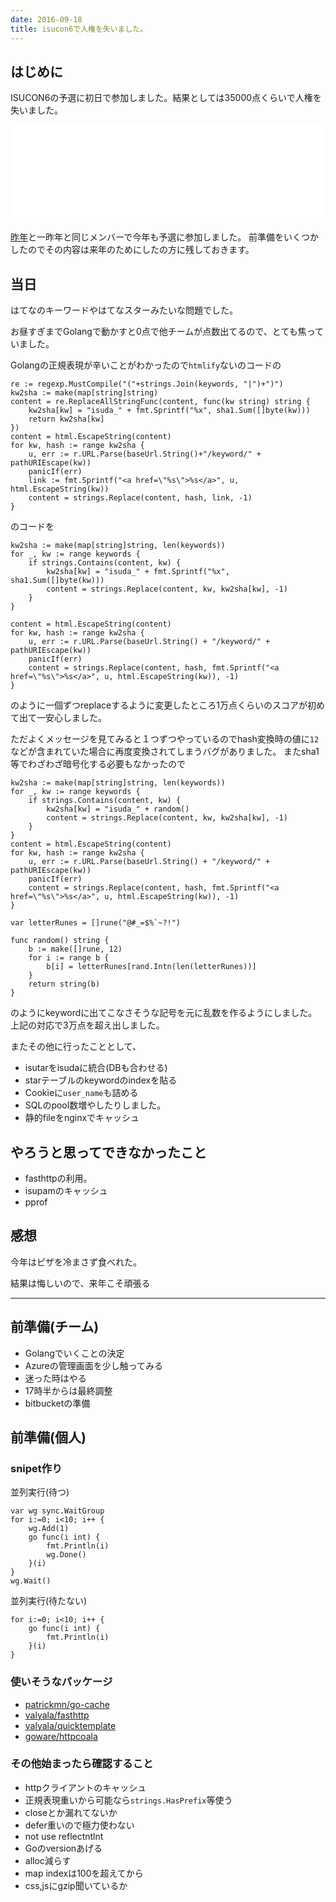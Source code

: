 ```yaml
---
date: 2016-09-18
title: isucon6で人権を失いました。
---
```


## はじめに

ISUCON6の予選に初日で参加しました。結果としては35000点くらいで人権を失いました。



<iframe src="//hatenablog-parts.com/embed?url=http://isucon.net/archives/48475110.html" title="ISUCON6 本選出場者決定のお知らせ : ISUCON公式Blog" class="embed-card embed-webcard" scrolling="no" frameborder="0" style="display: block; width: 100%; height: 155px; max-width: 500px; margin: 10px 0px;"></iframe>


[昨年](/posts/isucon2015)と一昨年と同じメンバーで今年も予選に参加しました。
前準備をいくつかしたのでその内容は来年のためにしたの方に残しておきます。

## 当日
はてなのキーワードやはてなスターみたいな問題でした。

お昼すぎまでGolangで動かすと0点で他チームが点数出てるので、とても焦っていました。

Golangの正規表現が辛いことがわかったので`htmlify`ないのコードの

```golang
re := regexp.MustCompile("("+strings.Join(keywords, "|")+")")
kw2sha := make(map[string]string)
content = re.ReplaceAllStringFunc(content, func(kw string) string {
	kw2sha[kw] = "isuda_" + fmt.Sprintf("%x", sha1.Sum([]byte(kw)))
	return kw2sha[kw]
})
content = html.EscapeString(content)
for kw, hash := range kw2sha {
	u, err := r.URL.Parse(baseUrl.String()+"/keyword/" + pathURIEscape(kw))
	panicIf(err)
	link := fmt.Sprintf("<a href=\"%s\">%s</a>", u, html.EscapeString(kw))
	content = strings.Replace(content, hash, link, -1)
}
```

のコードを

```golang
kw2sha := make(map[string]string, len(keywords))
for _, kw := range keywords {
	if strings.Contains(content, kw) {
		kw2sha[kw] = "isuda_" + fmt.Sprintf("%x", sha1.Sum([]byte(kw)))
		content = strings.Replace(content, kw, kw2sha[kw], -1)
	}
}
 
content = html.EscapeString(content)
for kw, hash := range kw2sha {
	u, err := r.URL.Parse(baseUrl.String() + "/keyword/" + pathURIEscape(kw))
	panicIf(err)
	content = strings.Replace(content, hash, fmt.Sprintf("<a href=\"%s\">%s</a>", u, html.EscapeString(kw)), -1)
}
```

のように一個ずつreplaceするように変更したところ1万点くらいのスコアが初めて出て一安心しました。

ただよくメッセージを見てみると１つずつやっているのでhash変換時の値に`12`などが含まれていた場合に再度変換されてしまうバグがありました。
またsha1等でわざわざ暗号化する必要もなかったので

```golang
kw2sha := make(map[string]string, len(keywords))
for _, kw := range keywords {
	if strings.Contains(content, kw) {
		kw2sha[kw] = "isuda_" + random()
		content = strings.Replace(content, kw, kw2sha[kw], -1)
	}
}
content = html.EscapeString(content)
for kw, hash := range kw2sha {
	u, err := r.URL.Parse(baseUrl.String() + "/keyword/" + pathURIEscape(kw))
	panicIf(err)
	content = strings.Replace(content, hash, fmt.Sprintf("<a href=\"%s\">%s</a>", u, html.EscapeString(kw)), -1)
}
```
```golang
var letterRunes = []rune("@#_=$%`~?!")

func random() string {
	b := make([]rune, 12)
	for i := range b {
		b[i] = letterRunes[rand.Intn(len(letterRunes))]
	}
	return string(b)
}
```

のようにkeywordに出てこなさそうな記号を元に乱数を作るようにしました。
上記の対応で3万点を超え出しました。

またその他に行ったこととして、

- isutarをisudaに統合(DBも合わせる)
- starテーブルのkeywordのindexを貼る
- Cookieに`user_name`も詰める
- SQLのpool数増やしたりしました。
- 静的fileをnginxでキャッシュ


## やろうと思ってできなかったこと

- fasthttpの利用。
- isupamのキャッシュ
- pprof

## 感想

今年はピザを冷まさず食べれた。

結果は悔しいので、来年こそ頑張る

---

## 前準備(チーム)

- Golangでいくことの決定
- Azureの管理画面を少し触ってみる
- 迷った時はやる
- 17時半からは最終調整
- bitbucketの準備

## 前準備(個人)

### snipet作り

並列実行(待つ)
```golang
var wg sync.WaitGroup
for i:=0; i<10; i++ {
    wg.Add(1)
    go func(i int) {
        fmt.Println(i)
        wg.Done()
    }(i)
}
wg.Wait()
```
並列実行(待たない)
```golang
for i:=0; i<10; i++ {
    go func(i int) {
        fmt.Println(i)
    }(i)
}
```

### 使いそうなパッケージ

- [patrickmn/go-cache](https://github.com/patrickmn/go-cache)
- [valyala/fasthttp](https://github.com/valyala/fasthttp)
- [valyala/quicktemplate](https://github.com/valyala/quicktemplate)
- [goware/httpcoala](https://github.com/goware/httpcoala)

### その他始まったら確認すること

- httpクライアントのキャッシュ
- 正規表現重いから可能なら`strings.HasPrefix`等使う
- closeとか漏れてないか
- defer重いので極力使わない
- not use reflectntlnt
- Goのversionあげる
- alloc減らす
- map indexは100を超えてから
- css,jsにgzip聞いているか
